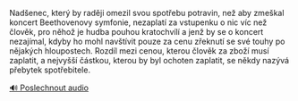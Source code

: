 
Nadšenec, který by raději omezil svou spotřebu potravin, než aby zmeškal koncert Beethovenovy symfonie, nezaplatí za vstupenku o nic víc než člověk, pro něhož je hudba pouhou kratochvílí a jenž by se o koncert nezajímal, kdyby ho mohl navštívit pouze za cenu zřeknutí se své touhy po nějakých hloupostech. Rozdíl mezi cenou, kterou člověk za zboží musí zaplatit, a nejvyšší částkou, kterou by byl ochoten zaplatit, se někdy nazývá přebytek spotřebitele.

[🔊 Poslechnout audio](/data/7-paragraphs/audio/chapter_71/para_007-Nadenec-kter-by-radji-omezil-svou-spotebu-pot.mp3)
